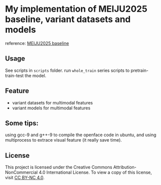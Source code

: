 # My implementation of MEIJU2025 baseline, variant datasets and models

reference: [MEIJU2025 baseline](https://github.com/AI-S2-Lab/MEIJU2025-baseline)

## Usage
See scripts in `scripts` folder.
run `whole_train` series scripts to pretrain-train-test the model.

## Feature
* variant datasets for multimodal features
* variant models for multimodal features

## Some tips:
using gcc-9 and g++-9 to compile the openface code in ubuntu, and using multiprocess to extrace visual feature (it really save time).

## License

This project is licensed under the Creative Commons Attribution-NonCommercial 4.0 International License. To view a copy of this license, visit [CC BY-NC 4.0](https://creativecommons.org/licenses/by-nc/4.0/).